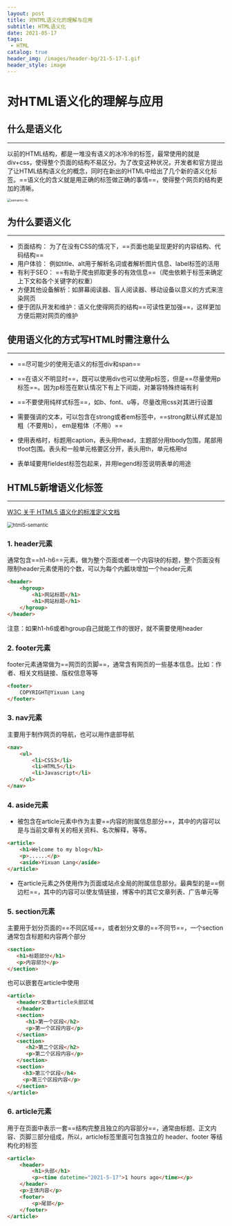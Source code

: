 ```yaml
---
layout: post
title: 对HTML语义化的理解与应用
subtitle: HTML语义化
date: 2021-05-17
tags:
 - HTML
catalog: true
header_img: /images/header-bg/21-5-17-1.gif
header_style: image
---
```



# 对HTML语义化的理解与应用



## 什么是语义化

----

以前的HTML结构，都是一堆没有语义的冰冷冷的标签，最常使用的就是div+css，使得整个页面的结构不易区分。为了改变这种状况，开发者和官方提出了让HTML结构语义化的概念，同时在新出的HTML中给出了几个新的语义化标签。==语义化的含义就是用正确的标签做正确的事情==，使得整个网页的结构更加的清晰。

<img src="https://i.loli.net/2021/08/31/acCYNgB93ZOeF58.jpg" alt="semantic-fb" style="zoom: 50%;" />



## 为什么要语义化

---

- 页面结构： 为了在没有CSS的情况下，==页面也能呈现更好的内容结构、代码结构==
- 用户体验： 例如title、alt用于解析名词或者解析图片信息、label标签的活用
- 有利于SEO： ==有助于爬虫抓取更多的有效信息==（爬虫依赖于标签来确定上下文和各个关键字的权重）
- 方便其他设备解析：如屏幕阅读器、盲人阅读器、移动设备以意义的方式来渲染网页
- 便于团队开发和维护：语义化使得网页的结构==可读性更加强==，这样更加方便后期对网页的维护



## 使用语义化的方式写HTML时需注意什么

---

- ==尽可能少的使用无语义的标签div和span==

- ==在语义不明显时==，既可以使用div也可以使用p标签，但是==尽量使用p标签==。因为p标签在默认情况下有上下间距，对兼容特殊终端有利

- ==不要使用纯样式标签==，如b、font、u等，尽量改用css对其进行设置

- 需要强调的文本，可以包含在strong或者em标签中，==strong默认样式是加粗（不要用b）， em是粗体（不用i）==

- 使用表格时，标题用caption，表头用thead，主题部分用tbody包围，尾部用tfoot包围。表头和一般单元格要区分开，表头用th，单元格用td

- 表单域要用fieldest标签包起来，并用legend标签说明表单的用途

  

## HTML5新增语义化标签

---

 [W3C 关于 HTML5 语义化的标准定义文档](https://www.w3schools.com/html/html5_semantic_elements.asp)

<img src="https://i.loli.net/2021/08/31/YLsNrO8la9UTt1z.jpg" alt="html5-semantic" style="zoom:80%;" />



### 1. header元素

通常包含==h1-h6==元素，做为整个页面或者一个内容块的标题，整个页面没有限制header元素使用的个数，可以为每个内瓤块增加一个header元素

```html
<header>
    <hgroup>
        <h1>网站标题</h1>
        <h1>网站标题</h1>
    </hgroup>
</header>
```

注意：如果h1-h6或者hgroup自己就能工作的很好，就不需要使用header

### 2. footer元素

footer元素通常做为==网页的页脚==，通常含有网页的一些基本信息。比如：作者、相关文档链接、版权信息等等

```html
<footer>
    COPYRIGHT@Yixuan Lang
</footer>
```

### 3. nav元素

主要用于制作网页的导航，也可以用作底部导航

```html
<nav>
    <ul>
        <li>CSS3</li>
        <li>HTML5</li>
        <li>Javascript</li>
    </ul>
</nav>
```

### 4. aside元素

- 被包含在article元素中作为主要==内容的附属信息部分==，其中的内容可以是与当前文章有关的相关资料、名次解释，等等。

```html
<article>
    <h1>Welcome to my blog</h1>
    <p>......</p>
    <aside>Yixuan Lang</aside>
</article>
```

- 在article元素之外使用作为页面或站点全局的附属信息部分。最典型的是==侧边栏==，其中的内容可以使友情链接，博客中的其它文章列表、广告单元等

### 5. section元素

主要用于划分页面的==不同区域==，或者划分文章的==不同节==，一个section通常包含标题和内容两个部分

```html
<section> 
   <h1>标题部分</h1> 
   <p>内容部分</p> 
</section>
```

也可以嵌套在article中使用

```html
<article>    
   <header>文章article头部区域
   </header>    
   <section>        
      <h1>第一个区段</h2>       
      <p>第一个区段内容</p>    
   </section>    
   <section>       
      <h2>第二个区段</h2>       
      <p>第二个区段内容</p>     
   </section>
   <section>       
     <h3>第三个区段</h4>       
     <p>第三个区段内容</p>     
   </section>
</article>
```

### 6. article元素

用于在页面中表示一套==结构完整且独立的内容部分==，通常由标题、正文内容、页脚三部分组成，所以，article标签里面可包含独立的 header、footer 等结构化的标签

```html
<article>
	<header>
		<h1>头部</h1>
		<p><time datetime="2021-5-17">1 hours ago</time></p>
	</header>
	<p>主体内容</p>
	<footer>
		<p>尾部</p>
	</footer>
</article>
```








